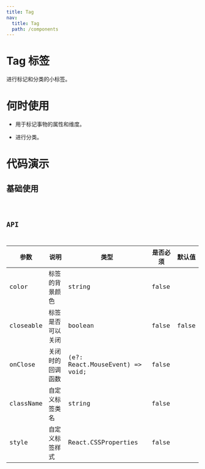 ```yaml
---
title: Tag
nav:
  title: Tag
  path: /components
---
```


# Tag 标签

进行标记和分类的小标签。

# 何时使用

- 用于标记事物的属性和维度。

- 进行分类。

# 代码演示

## 基础使用

<code src="./demos/basic.tsx" />

## API

| 参数      | 说明             | 类型                            | 是否必须 | 默认值 |
| --------- | ---------------- | ------------------------------- | -------- | ------ |
| color     | 标签的背景颜色   | string                          | false    |        |
| closeable | 标签是否可以关闭 | boolean                         | false    | false  |
| onClose   | 关闭时的回调函数 | (e?: React.MouseEvent) => void; | false    |        |
| className | 自定义标签类名   | string                          | false    |        |
| style     | 自定义标签样式   | React.CSSProperties             | false    |        |
